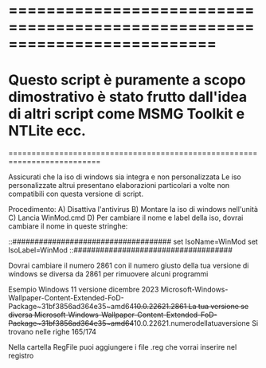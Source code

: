 ==========================================================================
==========================================================================
Questo script è puramente a scopo dimostrativo
è stato frutto dall'idea di altri script come MSMG Toolkit e NTLite ecc.
==========================================================================
==========================================================================

Assicurati che la iso di windows sia integra e non personalizzata
Le iso personalizzate altrui presentano elaborazioni particolari
a volte non compatibili con questa versione di script.

Procedimento:
A) Disattiva l'antivirus
B) Montare la iso di windows nell'unità
C) Lancia WinMod.cmd
D) Per cambiare il nome e label della iso, dovrai cambiare il nome in queste stringhe:

::####################################
set IsoName=WinMod
set IsoLabel=WinMod
::####################################


Dovrai cambiare il numero 2861 con il numero giusto della tua versione di windows 
se diversa da 2861 per rimuovere alcuni programmi

Esempio
Windows 11 versione dicembre 2023
Microsoft-Windows-Wallpaper-Content-Extended-FoD-Package~31bf3856ad364e35~amd64~~10.0.22621.2861
La tua versione se diversa
Microsoft-Windows-Wallpaper-Content-Extended-FoD-Package~31bf3856ad364e35~amd64~~10.0.22621.numerodellatuaversione
Si trovano nelle righe  165/174 

Nella cartella RegFile puoi aggiungere i file .reg che vorrai inserire nel registro
